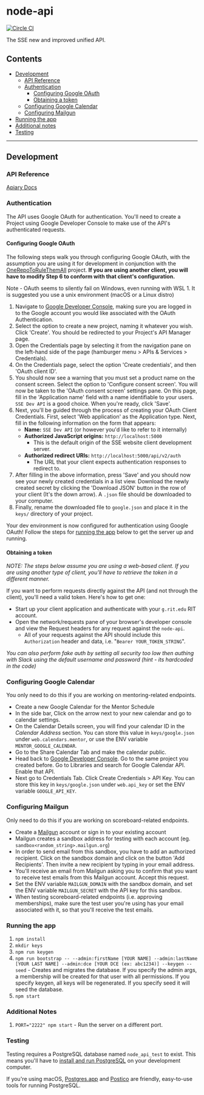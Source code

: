 # node-api

[![Circle CI](https://circleci.com/gh/rit-sse/node-api.svg?style=svg&circle-token=50819f36da32c91bfd2df83ccae75175c0ff9a6e)](https://circleci.com/gh/rit-sse/node-api)

The SSE new and improved unified API.

## Contents
* [Development](#development)
  * [API Reference](#api-reference)
  * [Authentication](#authentication)
    * [Configuring Google OAuth](#configuring-google-oauth)
    * [Obtaining a token](#obtaining-a-token)
  * [Configuring Google Calendar](#configuring-google-calendar)
  * [Configuring Mailgun](#configuring-mailgun)
* [Running the app](#running-the-app)
* [Additional notes](#additional-notes)
* [Testing](#testing)
---
## Development

### API Reference
[Apiary Docs](http://docs.sse.apiary.io)

### Authentication
The API uses Google OAuth for authentication. You'll need to create a Project using Google Developer Console to make use of the API's authenticated requests.

#### Configuring Google OAuth
The following steps walk you through configuring Google OAuth, with the assumption you are using it for development in conjunction with the [OneRepoToRuleThemAll](https://github.com/rit-sse/OneRepoToRuleThemAll) project. **If you are using another client, you will have to modify Step 6 to conform with that client's configuration.**

Note - OAuth seems to silently fail on Windows, even running with WSL 1. It is suggested you use a unix environment (macOS or a Linux distro)

1. Navigate to [Google Developer Console](https://console.developers.google.com/project), making sure you are logged in to the Google account you would like associated with the OAuth Authentication.
2. Select the option to create a new project, naming it whatever you wish. Click 'Create'. You should be redirected to your Project's API Manager page.
3. Open the Credentials page by selecting it from the navigation pane on the left-hand side of the page (hamburger menu > APIs & Services > Credentials).
4. On the Credentials page, select the option 'Create credentials', and then 'OAuth client ID'.
5. You should now see a warning that you must set a product name on the consent screen. Select the option to 'Configure consent screen'. You will now be taken to the 'OAuth consent screen' settings pane. On this page, fill in the 'Application name' field with a name identifiable to your users. `SSE Dev API` is a good choice. When you're ready, click 'Save'.
6. Next, you'll be guided through the process of creating your OAuth Client Credentials. First, select 'Web application' as the Application type. Next, fill in the following information on the form that appears:
    - **Name:** `SSE Dev API` (or however you'd like to refer to it internally)
    - **Authorized JavaScript origins:** `http://localhost:5000`
        - This is the default origin of the SSE website client development server.
    - **Authorized redirect URIs:** `http://localhost:5000/api/v2/auth`
        - The URL that your client expects authentication responses to redirect to.
7. After filling in the above information, press 'Save' and you should now see your newly created credentials in a list view. Download the newly created secret by clicking the 'Download JSON' button in the row of your client (It's the down arrow). A `.json` file should be downloaded to your computer.
8. Finally, rename the downloaded file to `google.json` and place it in the `keys/` directory of your project.

Your dev environment is now configured for authentication using Google OAuth! Follow the steps for [running the app](#running-the-app) below to get the server up and running.


#### Obtaining a token
*NOTE: The steps below assume you are using a web-based client. If you are using another type of client, you'll have to retrieve the token in a different manner.*

If you want to perform requests directly against the API (and not through the client), you'll need a valid token. Here's how to get one:
* Start up your client application and authenticate with your `g.rit.edu` RIT account.
* Open the network/requests pane of your browser's developer console and view the Request headers for any request against the `node-api`.
  * All of your requests against the API should include this `Authorization` header and data, i.e.&nbsp;"`Bearer YOUR_TOKEN_STRING`".

*You can also perform fake auth by setting all security too low then authing with Slack using the default username and password (hint - its hardcoded in the code)*


### Configuring Google Calendar
You only need to do this if you are working on mentoring-related endpoints.

* Create a new Google Calendar for the Mentor Schedule
* In the side bar, Click on the arrow next to your new calendar and go to calendar settings.
* On the Calendar Details screen, you will find your calendar ID in the *Calendar Address* section. You can store this value in `keys/google.json` under `web.calendars.mentor`, or use the ENV variable `MENTOR_GOOGLE_CALENDAR`.
* Go to the Share Calendar Tab and make the calendar public.
* Head back to [Google Developer Console](https://console.developers.google.com/apis/library). Go to the same project you created before. Go to Libraries and search for Google Calendar API. Enable that API.
* Next go to Credentials Tab. Click Create Credentials > API Key. You can store this key in `keys/google.json` under `web.api_key` or set the ENV variable `GOOGLE_API_KEY`.

### Configuring Mailgun
Only need to do this if you are working on scoreboard-related endpoints.

* Create a [Mailgun](https://www.mailgun.com/) account or sign in to your existing account
* Mailgun creates a sandbox address for testing with each account (eg. `sandbox<random_string>.mailgun.org`)
* In order to send email from this sandbox, you have to add an authorized recipient. Click on the sandbox domain and click on the button 'Add Recipients'. Then invite a new recipient by typing in your email address.
* You'll receive an email from Mailgun asking you to confirm that you want to receive test emails from this Mailgun account. Accept this request.
* Set the ENV variable `MAILGUN_DOMAIN` with the sandbox domain, and set the ENV variable `MAILGUN_SECRET` with the API key for this sandbox.
* When testing scoreboard-related endpoints (i.e. approving memberships), make sure the test user you're using has your email associated with it, so that you'll receive the test emails.

### Running the app
1. `npm install`
2. `mkdir keys`
3. `npm run keygen`
4. `npm run bootstrap -- --admin:firstName [YOUR NAME] --admin:lastName [YOUR LAST NAME] --admin:dce [YOUR DCE (ex: abc1234)] --keygen --seed` - Creates and migrates the database. If you specify the admin args, a membership will be created for that
user with all permissions. If you specify keygen, all keys will be regenerated.
If you specify seed it will seed the database.
5. `npm start`

### Additional Notes
1. `PORT="2222" npm start` - Run the server on a different port.

### Testing
Testing requires a PostgreSQL database named `node_api_test` to exist. This means you'll have to [install and run PostgreSQL](https://www.postgresql.org/download/) on your development computer.

If you're using macOS, [Postgres.app](https://postgresapp.com) and [Postico](https://eggerapps.at/postico) are friendly, easy-to-use tools for running PostgreSQL.
